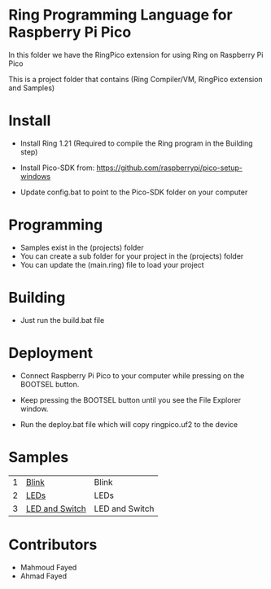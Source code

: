 Ring Programming Language for Raspberry Pi Pico
===============================================

In this folder we have the RingPico extension for using Ring on Raspberry Pi Pico

This is a project folder that contains (Ring Compiler/VM, RingPico extension and Samples)

Install
=======

* Install Ring 1.21 (Required to compile the Ring program in the Building step)

* Install Pico-SDK from: https://github.com/raspberrypi/pico-setup-windows

* Update config.bat to point to the Pico-SDK folder on your computer

Programming
===========

* Samples exist in the (projects) folder
* You can create a sub folder for your project in the (projects) folder
* You can update the (main.ring) file to load your project

Building
========

* Just run the build.bat file

Deployment
==========

* Connect Raspberry Pi Pico to your computer while pressing on the BOOTSEL button.

* Keep pressing the BOOTSEL button until you see the File Explorer window.

* Run the deploy.bat file which will copy ringpico.uf2 to the device

Samples
=======

<table>
	<tr>
		<td>
			1
		</td>
		<td>
			 <a href="https://github.com/ring-lang/ring/tree/master/extensions/microcontroller/ringpico/projects/blink/main.ring"> Blink </a>
		</td>
		<td>
			 Blink
		</td>
	</tr>
	<tr>
		<td>
			2
		</td>
		<td>
			 <a href="https://github.com/ring-lang/ring/tree/master/extensions/microcontroller/ringpico/projects/leds/main.ring"> LEDs </a>
		</td>
		<td>
			 LEDs
		</td>
	</tr>
	<tr>
		<td>
			3
		</td>
		<td>
			 <a href="https://github.com/ring-lang/ring/tree/master/extensions/microcontroller/ringpico/projects/ledandswitch/main.ring"> LED and Switch </a>
		</td>
		<td>
			 LED and Switch
		</td>
	</tr>
</table>

Contributors
============

* Mahmoud Fayed
* Ahmad Fayed